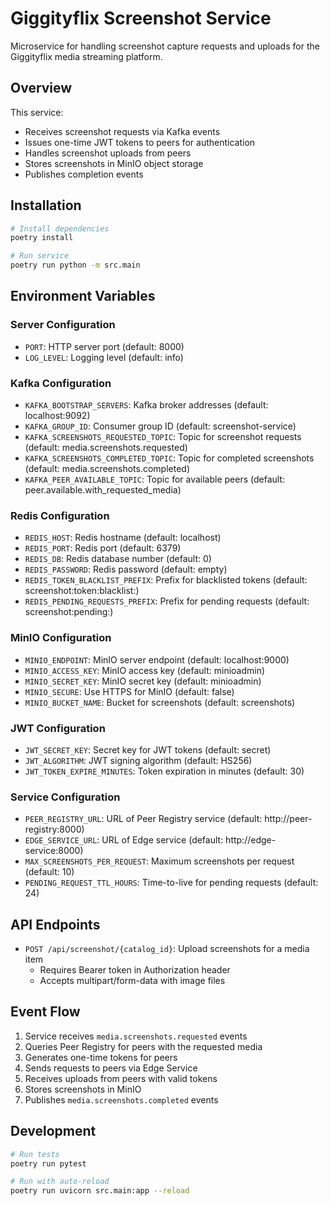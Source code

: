 # Giggityflix Screenshot Service

Microservice for handling screenshot capture requests and uploads for the Giggityflix media streaming platform.

## Overview

This service:

- Receives screenshot requests via Kafka events
- Issues one-time JWT tokens to peers for authentication
- Handles screenshot uploads from peers
- Stores screenshots in MinIO object storage
- Publishes completion events

## Installation

```bash
# Install dependencies
poetry install

# Run service
poetry run python -m src.main
```

## Environment Variables

### Server Configuration

- `PORT`: HTTP server port (default: 8000)
- `LOG_LEVEL`: Logging level (default: info)

### Kafka Configuration

- `KAFKA_BOOTSTRAP_SERVERS`: Kafka broker addresses (default: localhost:9092)
- `KAFKA_GROUP_ID`: Consumer group ID (default: screenshot-service)
- `KAFKA_SCREENSHOTS_REQUESTED_TOPIC`: Topic for screenshot requests (default: media.screenshots.requested)
- `KAFKA_SCREENSHOTS_COMPLETED_TOPIC`: Topic for completed screenshots (default: media.screenshots.completed)
- `KAFKA_PEER_AVAILABLE_TOPIC`: Topic for available peers (default: peer.available.with_requested_media)

### Redis Configuration

- `REDIS_HOST`: Redis hostname (default: localhost)
- `REDIS_PORT`: Redis port (default: 6379)
- `REDIS_DB`: Redis database number (default: 0)
- `REDIS_PASSWORD`: Redis password (default: empty)
- `REDIS_TOKEN_BLACKLIST_PREFIX`: Prefix for blacklisted tokens (default: screenshot:token:blacklist:)
- `REDIS_PENDING_REQUESTS_PREFIX`: Prefix for pending requests (default: screenshot:pending:)

### MinIO Configuration

- `MINIO_ENDPOINT`: MinIO server endpoint (default: localhost:9000)
- `MINIO_ACCESS_KEY`: MinIO access key (default: minioadmin)
- `MINIO_SECRET_KEY`: MinIO secret key (default: minioadmin)
- `MINIO_SECURE`: Use HTTPS for MinIO (default: false)
- `MINIO_BUCKET_NAME`: Bucket for screenshots (default: screenshots)

### JWT Configuration

- `JWT_SECRET_KEY`: Secret key for JWT tokens (default: secret)
- `JWT_ALGORITHM`: JWT signing algorithm (default: HS256)
- `JWT_TOKEN_EXPIRE_MINUTES`: Token expiration in minutes (default: 30)

### Service Configuration

- `PEER_REGISTRY_URL`: URL of Peer Registry service (default: http://peer-registry:8000)
- `EDGE_SERVICE_URL`: URL of Edge service (default: http://edge-service:8000)
- `MAX_SCREENSHOTS_PER_REQUEST`: Maximum screenshots per request (default: 10)
- `PENDING_REQUEST_TTL_HOURS`: Time-to-live for pending requests (default: 24)

## API Endpoints

- `POST /api/screenshot/{catalog_id}`: Upload screenshots for a media item
    - Requires Bearer token in Authorization header
    - Accepts multipart/form-data with image files

## Event Flow

1. Service receives `media.screenshots.requested` events
2. Queries Peer Registry for peers with the requested media
3. Generates one-time tokens for peers
4. Sends requests to peers via Edge Service
5. Receives uploads from peers with valid tokens
6. Stores screenshots in MinIO
7. Publishes `media.screenshots.completed` events

## Development

```bash
# Run tests
poetry run pytest

# Run with auto-reload
poetry run uvicorn src.main:app --reload
```